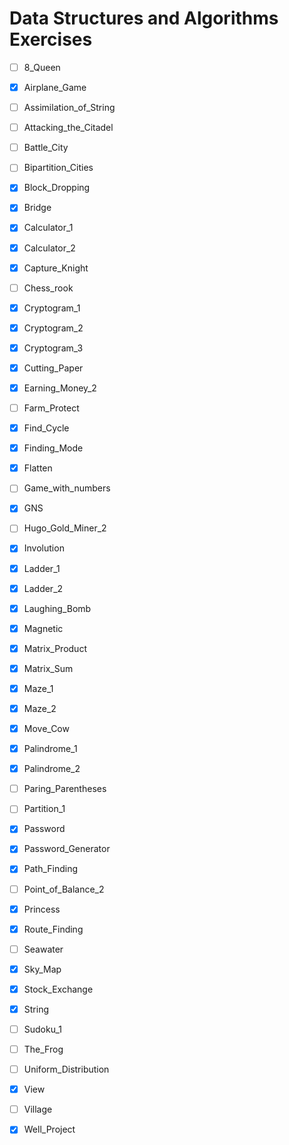 # Data Structures and Algorithms Exercises

- [ ] 8_Queen
- [x] Airplane_Game
- [ ] Assimilation_of_String
- [ ] Attacking_the_Citadel
- [ ] Battle_City
- [ ] Bipartition_Cities
- [x] Block_Dropping
- [x] Bridge
- [x] Calculator_1
- [x] Calculator_2
- [x] Capture_Knight
- [ ] Chess_rook
- [x] Cryptogram_1
- [x] Cryptogram_2
- [x] Cryptogram_3
- [x] Cutting_Paper
- [x] Earning_Money_2
- [ ] Farm_Protect
- [x] Find_Cycle
- [x] Finding_Mode
- [x] Flatten
- [ ] Game_with_numbers
- [x] GNS
- [ ] Hugo_Gold_Miner_2
- [x] Involution
- [x] Ladder_1
- [x] Ladder_2
- [x] Laughing_Bomb
- [x] Magnetic
- [x] Matrix_Product
- [x] Matrix_Sum
- [x] Maze_1
- [x] Maze_2
- [x] Move_Cow
- [x] Palindrome_1
- [x] Palindrome_2
- [ ] Paring_Parentheses
- [ ] Partition_1
- [x] Password
- [x] Password_Generator
- [x] Path_Finding
- [ ] Point_of_Balance_2
- [x] Princess
- [x] Route_Finding
- [ ] Seawater
- [x] Sky_Map
- [x] Stock_Exchange
- [x] String
- [ ] Sudoku_1
- [ ] The_Frog
- [ ] Uniform_Distribution
- [x] View
- [ ] Village
- [x] Well_Project

